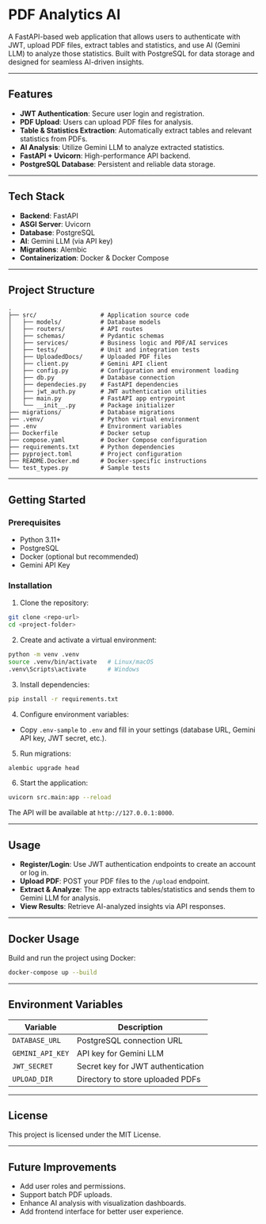 # PDF Analytics AI

A FastAPI-based web application that allows users to authenticate with JWT, upload PDF files, extract tables and statistics, and use AI (Gemini LLM) to analyze those statistics. Built with PostgreSQL for data storage and designed for seamless AI-driven insights.

---

## Features

* **JWT Authentication**: Secure user login and registration.
* **PDF Upload**: Users can upload PDF files for analysis.
* **Table & Statistics Extraction**: Automatically extract tables and relevant statistics from PDFs.
* **AI Analysis**: Utilize Gemini LLM to analyze extracted statistics.
* **FastAPI + Uvicorn**: High-performance API backend.
* **PostgreSQL Database**: Persistent and reliable data storage.

---

## Tech Stack

* **Backend**: FastAPI
* **ASGI Server**: Uvicorn
* **Database**: PostgreSQL
* **AI**: Gemini LLM (via API key)
* **Migrations**: Alembic
* **Containerization**: Docker & Docker Compose

---

## Project Structure

```
.
├── src/                  # Application source code
│   ├── models/           # Database models
│   ├── routers/          # API routes
│   ├── schemas/          # Pydantic schemas
│   ├── services/         # Business logic and PDF/AI services
│   ├── tests/            # Unit and integration tests
│   ├── UploadedDocs/     # Uploaded PDF files
│   ├── client.py         # Gemini API client
│   ├── config.py         # Configuration and environment loading
│   ├── db.py             # Database connection
│   ├── dependecies.py    # FastAPI dependencies
│   ├── jwt_auth.py       # JWT authentication utilities
│   ├── main.py           # FastAPI app entrypoint
│   └── __init__.py       # Package initializer
├── migrations/           # Database migrations
├── .venv/                # Python virtual environment
├── .env                  # Environment variables
├── Dockerfile            # Docker setup
├── compose.yaml          # Docker Compose configuration
├── requirements.txt      # Python dependencies
├── pyproject.toml        # Project configuration
├── README.Docker.md      # Docker-specific instructions
└── test_types.py         # Sample tests
```

---

## Getting Started

### Prerequisites

* Python 3.11+
* PostgreSQL
* Docker (optional but recommended)
* Gemini API Key

### Installation

1. Clone the repository:

```bash
git clone <repo-url>
cd <project-folder>
```

2. Create and activate a virtual environment:

```bash
python -m venv .venv
source .venv/bin/activate   # Linux/macOS
.venv\Scripts\activate      # Windows
```

3. Install dependencies:

```bash
pip install -r requirements.txt
```

4. Configure environment variables:

* Copy `.env-sample` to `.env` and fill in your settings (database URL, Gemini API key, JWT secret, etc.).

5. Run migrations:

```bash
alembic upgrade head
```

6. Start the application:

```bash
uvicorn src.main:app --reload
```

The API will be available at `http://127.0.0.1:8000`.

---

## Usage

* **Register/Login**: Use JWT authentication endpoints to create an account or log in.
* **Upload PDF**: POST your PDF files to the `/upload` endpoint.
* **Extract & Analyze**: The app extracts tables/statistics and sends them to Gemini LLM for analysis.
* **View Results**: Retrieve AI-analyzed insights via API responses.

---

## Docker Usage

Build and run the project using Docker:

```bash
docker-compose up --build
```

---

## Environment Variables

| Variable         | Description                       |
| ---------------- | --------------------------------- |
| `DATABASE_URL`   | PostgreSQL connection URL         |
| `GEMINI_API_KEY` | API key for Gemini LLM            |
| `JWT_SECRET`     | Secret key for JWT authentication |
| `UPLOAD_DIR`     | Directory to store uploaded PDFs  |

---

## License

This project is licensed under the MIT License.

---

## Future Improvements

* Add user roles and permissions.
* Support batch PDF uploads.
* Enhance AI analysis with visualization dashboards.
* Add frontend interface for better user experience.
